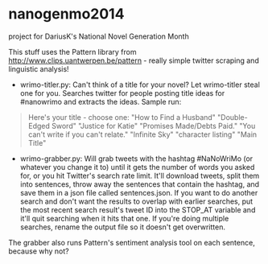 nanogenmo2014
=============

project for DariusK's National Novel Generation Month

This stuff uses the Pattern library from http://www.clips.uantwerpen.be/pattern - really simple twitter scraping and linguistic analysis!

* wrimo-titler.py: Can't think of a title for your novel? Let wrimo-titler steal one for you. Searches twitter for people posting title ideas for #nanowrimo and extracts the ideas. Sample run:
> Here's your title - choose one:
> "How to Find a Husband"
> "Double-Edged Sword"
> "Justice for Katie"
> "Promises Made/Debts Paid."
> "You can't write if you can't relate."
> "Infinite Sky"
> "character listing"
> "Main Title"

* wrimo-grabber.py: Will grab tweets with the hashtag #NaNoWriMo (or whatever you change it to) until it gets the number of words you asked for, or you hit Twitter's search rate limit. It'll download tweets, split them into sentences, throw away the sentences that contain the hashtag, and save them in a json file called sentences.json. If you want to do another search and don't want the results to overlap with earlier searches, put the most recent search result's tweet ID into the STOP_AT variable and it'll quit searching when it hits that one. If you're doing multiple searches, rename the output file so it doesn't get overwritten.

The grabber also runs Pattern's sentiment analysis tool on each sentence, because why not?

